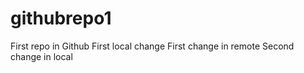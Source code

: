 # githubrepo1
First repo in Github
First local change
First change in remote
Second change in local
